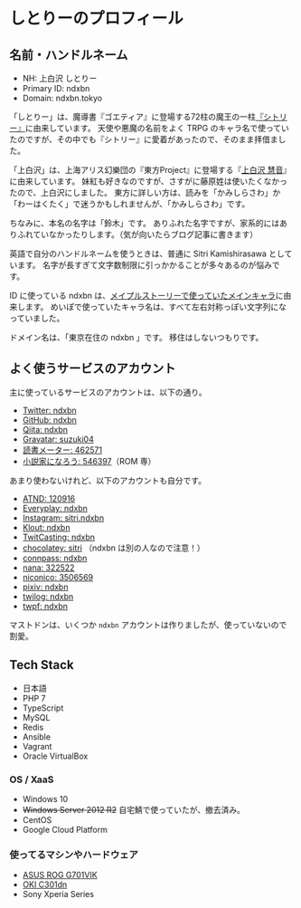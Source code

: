 ---
---
# しとりーのプロフィール

## 名前・ハンドルネーム

- NH: 上白沢 しとりー
- Primary ID: ndxbn
- Domain: ndxbn.tokyo

「しとりー」は、魔導書『ゴエティア』に登場する72柱の魔王の一柱[『シトリー』](https://ja.wikipedia.org/wiki/%E3%82%B7%E3%83%88%E3%83%AA%E3%83%BC)に由来しています。
天使や悪魔の名前をよく TRPG のキャラ名で使っていたのですが、その中でも『シトリー』に愛着があったので、そのまま拝借ました。

「上白沢」は、上海アリス幻樂団の『東方Project』に登場する『[上白沢 慧音](https://dic.pixiv.net/a/%E4%B8%8A%E7%99%BD%E6%B2%A2%E6%85%A7%E9%9F%B3)』に由来しています。
妹紅も好きなのですが、さすがに藤原姓は使いたくなかったので、上白沢にしました。
東方に詳しい方は、読みを「かみしらさわ」か「わーはくたく」で迷うかもしれませんが、「かみしらさわ」です。

ちなみに、本名の名字は「鈴木」です。
ありふれた名字ですが、家系的にはありふれていなかったりします。（気が向いたらブログ記事に書きます）

英語で自分のハンドルネームを使うときは、普通に Sitri Kamishirasawa としています。
名字が長すぎて文字数制限に引っかかることが多々あるのが悩みです。

ID に使っている ndxbn は、[メイプルストーリーで使っていたメインキャラ](https://maplestory.nexon.co.jp/mypage/avatar/?oid=2030064139&nick=ndxbn)に由来します。
めいぽで使っていたキャラ名は、すべて左右対称っぽい文字列になっていました。

ドメイン名は、「東京在住の ndxbn 」です。
移住はしないつもりです。

## よく使うサービスのアカウント

主に使っているサービスのアカウントは、以下の通り。

- [Twitter: ndxbn](https://twitter.com/ndxbn)
- [GitHub: ndxbn](https://github.com/ndxbn)
- [Qiita: ndxbn](https://qiita.com/ndxbn)
- [Gravatar: suzuki04](https://ja.gravatar.com/suzukik04)
- [読書メーター: 462571](https://bookmeter.com/users/462571)
- [小説家になろう: 546397](https://mypage.syosetu.com/546397/)（ROM 専）

あまり使わないけれど、以下のアカウントも自分です。

- [ATND: 120916](https://atnd.org/users/120916)
- [Everyplay: ndxbn](https://everyplay.com/ndxbn)
- [Instagram: sitri.ndxbn](https://www.instagram.com/sitri.ndxbn/) 
- [Klout: ndxbn](https://klout.com/#/ndxbn)
- [TwitCasting: ndxbn](https://twitcasting.tv/ndxbn/) 
- [chocolatey: sitri](https://chocolatey.org/profiles/sitri) （ndxbn は別の人なので注意！）
- [connpass: ndxbn](https://connpass.com/user/ndxbn/)
- [nana: 322522](https://nana-music.com/users/322522/)
- [niconico: 3506569](http://www.nicovideo.jp/user/3506569)
- [pixiv: ndxbn](https://pixiv.me/ndxbn)
- [twilog: ndxbn](http://twilog.org/ndxbn)
- [twpf: ndxbn](http://twpf.jp/ndxbn)

マストドンは、いくつか `ndxbn` アカウントは作りましたが、使っていないので割愛。

## Tech Stack

- 日本語
- PHP 7
- TypeScript
- MySQL
- Redis
- Ansible
- Vagrant
- Oracle VirtualBox

### OS / XaaS

- Windows 10
- ~~Windows Server 2012 R2~~ 自宅鯖で使っていたが、撤去済み。
- CentOS
- Google Cloud Platform

### 使ってるマシンやハードウェア

- [ASUS ROG G701VIK](https://www.asus.com/jp/Laptops/ROG-G701VIK/specifications/)
- [OKI C301dn](http://www.oki.com/jp/printing/products/color/discontinued/c301dn/index.html)
- Sony Xperia Series
